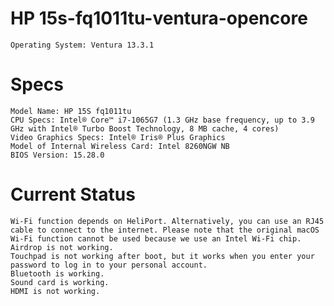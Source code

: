 # HP 15s-fq1011tu-ventura-opencore
	Operating System: Ventura 13.3.1 

# Specs
	Model Name: HP 15S fq1011tu
	CPU Specs: Intel® Core™ i7-1065G7 (1.3 GHz base frequency, up to 3.9 GHz with Intel® Turbo Boost Technology, 8 MB cache, 4 cores)
	Video Graphics Specs: Intel® Iris® Plus Graphics
	Model of Internal Wireless Card: Intel 8260NGW NB
	BIOS Version: 15.28.0

# Current Status
	Wi-Fi function depends on HeliPort. Alternatively, you can use an RJ45 cable to connect to the internet. Please note that the original macOS Wi-Fi function cannot be used because we use an Intel Wi-Fi chip.
	Airdrop is not working.
	Touchpad is not working after boot, but it works when you enter your password to log in to your personal account.
	Bluetooth is working.
	Sound card is working.
	HDMI is not working.